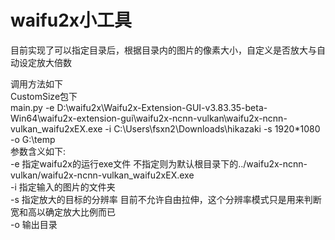 # waifu2x小工具
目前实现了可以指定目录后，根据目录内的图片的像素大小，自定义是否放大与自动设定放大倍数

调用方法如下  
CustomSize包下  
main.py -e D:\waifu2x\Waifu2x-Extension-GUI-v3.83.35-beta-Win64\waifu2x-extension-gui\waifu2x-ncnn-vulkan\waifu2x-ncnn-vulkan_waifu2xEX.exe -i C:\Users\fsxn2\Downloads\hikazaki -s 1920*1080 -o G:\temp  
参数含义如下:  
-e 指定waifu2x的运行exe文件 不指定则为默认根目录下的../waifu2x-ncnn-vulkan/waifu2x-ncnn-vulkan_waifu2xEX.exe  
-i 指定输入的图片的文件夹  
-s 指定放大的目标的分辨率 目前不允许自由拉伸，这个分辨率模式只是用来判断宽和高以确定放大比例而已  
-o 输出目录  